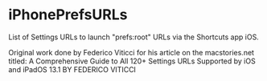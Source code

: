 # iPhonePrefsURLs
List of Settings URLs to launch "prefs:root" URLs via the Shortcuts app iOS.

Original work done by Federico Viticci for his article on the macstories.net titled:
A Comprehensive Guide to All 120+ Settings URLs Supported by iOS and iPadOS 13.1
BY FEDERICO VITICCI